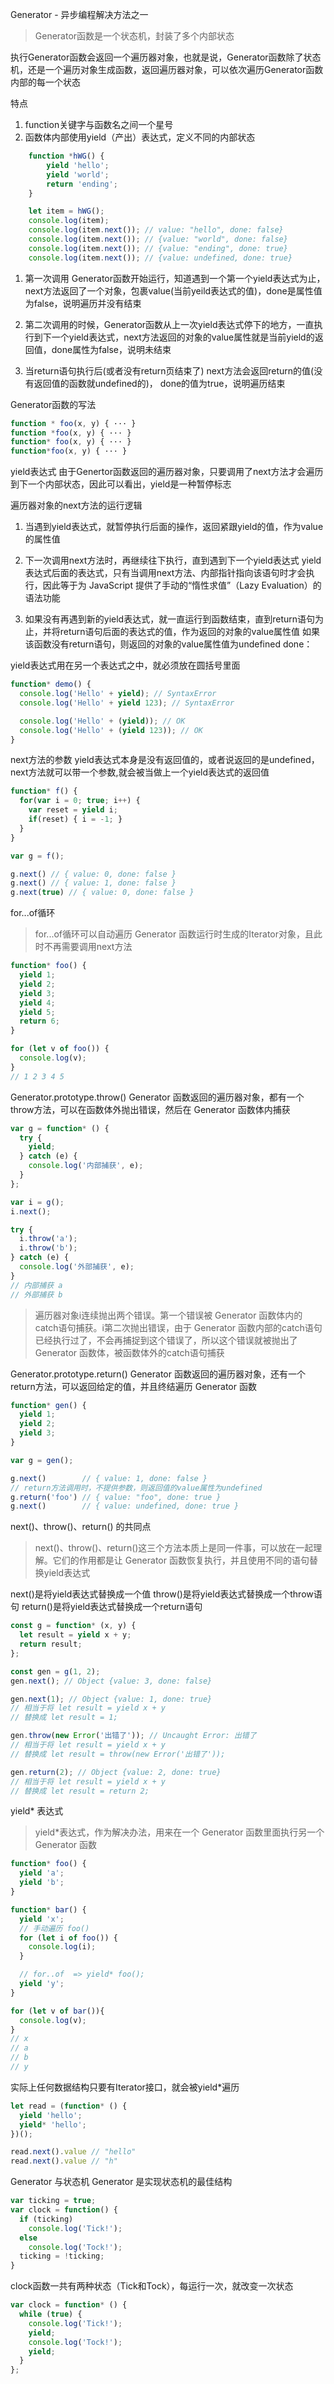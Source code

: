 Generator - 异步编程解决方法之一
>Generator函数是一个状态机，封装了多个内部状态

执行Generator函数会返回一个遍历器对象，也就是说，Generator函数除了状态机，还是一个遍历对象生成函数，返回遍历器对象，可以依次遍历Generator函数内部的每一个状态

特点
1. function关键字与函数名之间一个星号
2. 函数体内部使用yield（产出）表达式，定义不同的内部状态
```js
    function *hWG() {
        yield 'hello';
        yield 'world';
        return 'ending';
    }

    let item = hWG();
    console.log(item);
    console.log(item.next()); // value: "hello", done: false}
    console.log(item.next()); // {value: "world", done: false}
    console.log(item.next()); // {value: "ending", done: true}
    console.log(item.next()); // {value: undefined, done: true}
```
1. 第一次调用 Generator函数开始运行，知道遇到一个第一个yield表达式为止，next方法返回了一个对象，包裹value(当前yeild表达式的值)，done是属性值为false，说明遍历并没有结束

2. 第二次调用的时候，Generator函数从上一次yield表达式停下的地方，一直执行到下一个yield表达式，next方法返回的对象的value属性就是当前yield的返回值，done属性为false，说明未结束

3. 当return语句执行后(或者没有return页结束了) next方法会返回return的值(没有返回值的函数就undefined的)， done的值为true，说明遍历结束


Generator函数的写法
```js
function * foo(x, y) { ··· }
function *foo(x, y) { ··· }
function* foo(x, y) { ··· }
function*foo(x, y) { ··· }
```

yield表达式
由于Genertor函数返回的遍历器对象，只要调用了next方法才会遍历到下一个内部状态，因此可以看出，yield是一种暂停标志

遍历器对象的next方法的运行逻辑
1. 当遇到yield表达式，就暂停执行后面的操作，返回紧跟yield的值，作为value的属性值

2. 下一次调用next方法时，再继续往下执行，直到遇到下一个yield表达式
    yield表达式后面的表达式，只有当调用next方法、内部指针指向该语句时才会执行，因此等于为 JavaScript 提供了手动的“惰性求值”（Lazy Evaluation）的语法功能

3. 如果没有再遇到新的yield表达式，就一直运行到函数结束，直到return语句为止，并将return语句后面的表达式的值，作为返回的对象的value属性值
如果该函数没有return语句，则返回的对象的value属性值为undefined done：


yield表达式用在另一个表达式之中，就必须放在圆括号里面
```js
function* demo() {
  console.log('Hello' + yield); // SyntaxError
  console.log('Hello' + yield 123); // SyntaxError

  console.log('Hello' + (yield)); // OK
  console.log('Hello' + (yield 123)); // OK
}
```

next方法的参数
yield表达式本身是没有返回值的，或者说返回的是undefined， next方法就可以带一个参数,就会被当做上一个yield表达式的返回值

```js
function* f() {
  for(var i = 0; true; i++) {
    var reset = yield i;
    if(reset) { i = -1; }
  }
}

var g = f();

g.next() // { value: 0, done: false }
g.next() // { value: 1, done: false }
g.next(true) // { value: 0, done: false }
```


for...of循环
> for...of循环可以自动遍历 Generator 函数运行时生成的Iterator对象，且此时不再需要调用next方法

```js
function* foo() {
  yield 1;
  yield 2;
  yield 3;
  yield 4;
  yield 5;
  return 6;
}

for (let v of foo()) {
  console.log(v);
}
// 1 2 3 4 5
```


Generator.prototype.throw()
Generator 函数返回的遍历器对象，都有一个throw方法，可以在函数体外抛出错误，然后在 Generator 函数体内捕获

```js
var g = function* () {
  try {
    yield;
  } catch (e) {
    console.log('内部捕获', e);
  }
};

var i = g();
i.next();

try {
  i.throw('a');
  i.throw('b');
} catch (e) {
  console.log('外部捕获', e);
}
// 内部捕获 a
// 外部捕获 b
```
> 遍历器对象i连续抛出两个错误。第一个错误被 Generator 函数体内的catch语句捕获。i第二次抛出错误，由于 Generator 函数内部的catch语句已经执行过了，不会再捕捉到这个错误了，所以这个错误就被抛出了 Generator 函数体，被函数体外的catch语句捕获

Generator.prototype.return()
Generator 函数返回的遍历器对象，还有一个return方法，可以返回给定的值，并且终结遍历 Generator 函数

```js
function* gen() {
  yield 1;
  yield 2;
  yield 3;
}

var g = gen();

g.next()        // { value: 1, done: false }
// return方法调用时，不提供参数，则返回值的value属性为undefined
g.return('foo') // { value: "foo", done: true }
g.next()        // { value: undefined, done: true }
```


next()、throw()、return() 的共同点
> next()、throw()、return()这三个方法本质上是同一件事，可以放在一起理解。它们的作用都是让 Generator 函数恢复执行，并且使用不同的语句替换yield表达式


next()是将yield表达式替换成一个值
throw()是将yield表达式替换成一个throw语句
return()是将yield表达式替换成一个return语句

```js
const g = function* (x, y) {
  let result = yield x + y;
  return result;
};

const gen = g(1, 2);
gen.next(); // Object {value: 3, done: false}

gen.next(1); // Object {value: 1, done: true}
// 相当于将 let result = yield x + y
// 替换成 let result = 1;

gen.throw(new Error('出错了')); // Uncaught Error: 出错了
// 相当于将 let result = yield x + y
// 替换成 let result = throw(new Error('出错了'));

gen.return(2); // Object {value: 2, done: true}
// 相当于将 let result = yield x + y
// 替换成 let result = return 2;

```


yield* 表达式
> yield*表达式，作为解决办法，用来在一个 Generator 函数里面执行另一个 Generator 函数
```js
function* foo() {
  yield 'a';
  yield 'b';
}

function* bar() {
  yield 'x';
  // 手动遍历 foo()
  for (let i of foo()) {
    console.log(i);
  }

  // for..of  => yield* foo();
  yield 'y';
}

for (let v of bar()){
  console.log(v);
}
// x
// a
// b
// y
```

实际上任何数据结构只要有Iterator接口，就会被yield*遍历
```js
let read = (function* () {
  yield 'hello';
  yield* 'hello';
})();

read.next().value // "hello"
read.next().value // "h"
```

Generator 与状态机
Generator 是实现状态机的最佳结构
```js
var ticking = true;
var clock = function() {
  if (ticking)
    console.log('Tick!');
  else
    console.log('Tock!');
  ticking = !ticking;
}
```
clock函数一共有两种状态（Tick和Tock），每运行一次，就改变一次状态
```js
var clock = function* () {
  while (true) {
    console.log('Tick!');
    yield;
    console.log('Tock!');
    yield;
  }
};
```